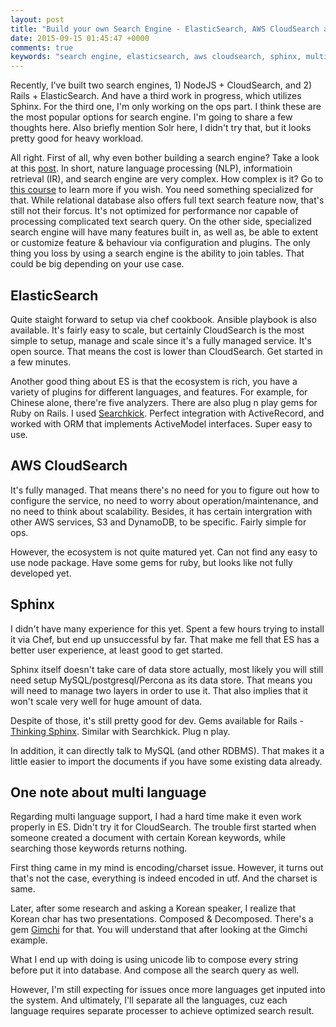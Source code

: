 ```yaml
---
layout: post
title: "Build your own Search Engine - ElasticSearch, AWS CloudSearch and Sphinx - A brief comparison"
date: 2015-09-15 01:45:47 +0000
comments: true
keywords: "search engine, elasticsearch, aws cloudsearch, sphinx, multiple language, korean"
---
```


Recently, I've built two search engines, 1) NodeJS + CloudSearch, and 2) Rails + ElasticSearch. And have a third work in progress, which utilizes Sphinx. For the third one, I'm only working on the ops part. I think these are the most popular options for search engine. I'm going to share a few thoughts here. Also briefly mention Solr here, I didn't try that, but it looks pretty good for heavy workload.

All right. First of all, why even bother building a search engine? Take a look at this [post](https://lucidworks.com/blog/full-text-search-engines-vs-dbms/). In short, nature language processing (NLP), informatioin retrieval (IR), and search engine are very complex. How complex is it? Go to [this course](https://www.coursera.org/course/textretrieval) to learn more if you wish. You need something specialized for that. While relational database also offers full text search feature now, that's still not their forcus. It's not optimized for performance nor capable of processing complicated text search query. On the other side, specialized search engine will have many features built in, as well as, be able to extent or customize feature & behaviour via configuration and plugins. The only thing you loss by using a search engine is the ability to join tables. That could be big depending on your use case.

## ElasticSearch

Quite staight forward to setup via chef cookbook. Ansible playbook is also available. It's fairly easy to scale, but certainly CloudSearch is the most simple to setup, manage and scale since it's a fully managed service. It's open source. That means the cost is lower than CloudSearch. Get started in a few minutes.

Another good thing about ES is that the ecosystem is rich, you have a variety of plugins for different languages, and features. For example, for Chinese alone, there're five analyzers. There are also plug n play gems for Ruby on Rails. I used [Searchkick](https://github.com/ankane/searchkick). Perfect integration with ActiveRecord, and worked with ORM that implements ActiveModel interfaces. Super easy to use.

## AWS CloudSearch

It's fully managed. That means there's no need for you to figure out how to configure the service, no need to worry about operation/maintenance, and no need to think about scalability. Besides, it has certain intergration with other AWS services, S3 and DynamoDB, to be specific. Fairly simple for ops.

However, the ecosystem is not quite matured yet. Can not find any easy to use node package. Have some gems for ruby, but looks like not fully developed yet.

## Sphinx

I didn't have many experience for this yet. Spent a few hours trying to install it via Chef, but end up unsuccessful by far. That make me fell that ES has a better user experience, at least good to get started.

Sphinx itself doesn't take care of data store actually, most likely you will still need setup MySQL/postgresql/Percona as its data store. That means you will need to manage two layers in order to use it. That also implies that it won't scale very well for huge amount of data.

Despite of those, it's still pretty good for dev. Gems available for Rails - [Thinking Sphinx](https://github.com/pat/thinking-sphinx). Similar with Searchkick. Plug n play.

In addition, it can directly talk to MySQL (and other RDBMS). That makes it a little easier to import the documents if you have some existing data already.

## One note about multi language

Regarding multi language support, I had a hard time make it even work properly in ES. Didn't try it for CloudSearch. The trouble first started when someone created a document with certain Korean keywords, while searching those keywords returns nothing.

First thing came in my mind is encoding/charset issue. However, it turns out that's not the case, everything is indeed encoded in utf. And the charset is same.

Later, after some research and asking a Korean speaker, I realize that Korean char has two presentations. Composed & Decomposed. There's a gem [Gimchi](https://github.com/junegunn/gimchi) for that. You will understand that after looking at the Gimchi example.

What I end up with doing is using unicode lib to compose every string before put it into database. And compose all the search query as well.

However, I'm still expecting for issues once more languages get inputed into the system. And ultimately, I'll separate all the languages, cuz each language requires separate processer to achieve optimized search result.
